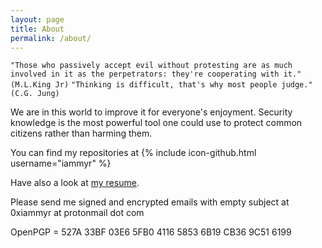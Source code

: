 ```yaml
---
layout: page
title: About
permalink: /about/
---
```


`"Those who passively accept evil without protesting are as much involved in it as the perpetrators: they're cooperating with it." (M.L.King Jr)`
`"Thinking is difficult, that's why most people judge." (C.G. Jung)`

We are in this world to improve it for everyone's enjoyment. Security knowledge is the most powerful tool one could use to protect common citizens rather than harming them.
 
You can find my repositories at {% include icon-github.html username="iammyr" %}

Have also a look at [my resume](https://iammyr.github.com/cv/resume.html).

Please send me signed and encrypted emails with empty subject at 0xiammyr at protonmail dot com

OpenPGP = 527A 33BF 03E6 5FB0 4116  5853 6B19 CB36 9C51 6199

